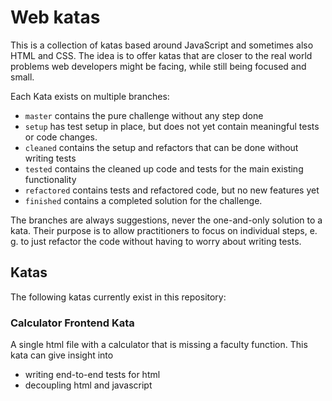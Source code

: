 # Web katas

This is a collection of katas based around JavaScript and sometimes also HTML and CSS. The idea is to offer katas that
are closer to the real world problems web developers might be facing, while still being focused and small.

Each Kata exists on multiple branches:
- `master` contains the pure challenge without any step done
- `setup` has test setup in place, but does not yet contain meaningful tests or code changes.
- `cleaned` contains the setup and refactors that can be done without writing tests
- `tested` contains the cleaned up code and tests for the main existing functionality
- `refactored` contains tests and refactored code, but no new features yet
- `finished` contains a completed solution for the challenge.

The branches are always suggestions, never the one-and-only solution to a kata. Their purpose is to allow practitioners
to focus on individual steps, e. g. to just refactor the code without having to worry about writing tests.

## Katas

The following katas currently exist in this repository:

### Calculator Frontend Kata

A single html file with a calculator that is missing a faculty function. This kata can give insight into
- writing end-to-end tests for html
- decoupling html and javascript
